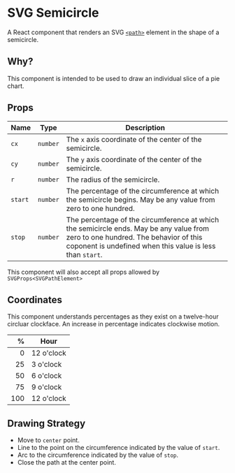 # SVG Semicircle

A React component that renders an SVG [`<path>`](https://developer.mozilla.org/en-US/docs/Web/SVG/Tutorial/Paths) element in the shape of a semicircle.

## Why?

This component is intended to be used to draw an individual slice of a pie chart.

## Props

Name     | Type     | Description
-------- | -------- | ------------
`cx`     | `number` | The `x` axis coordinate of the center of the semicircle.
`cy`     | `number` | The `y` axis coordinate of the center of the semicircle.
`r`      | `number` | The radius of the semicircle.
`start`  | `number` | The percentage of the circumference at which the semicircle begins. May be any value from zero to one hundred.
`stop`   | `number` | The percentage of the circumference at which the semicircle ends. May be any value from zero to one hundred. The behavior of this coponent is undefined when this value is less than `start`.

This component will also accept all props allowed by `SVGProps<SVGPathElement>`

## Coordinates

This component understands percentages as they exist on a twelve-hour circluar clockface. An increase in percentage indicates clockwise motion.

 %  | Hour
--: | -----
  0 | 12 o'clock
 25 |  3 o'clock
 50 |  6 o'clock
 75 |  9 o'clock
100 | 12 o'clock

## Drawing Strategy

- Move to `center` point.
- Line to the point on the circumference indicated by the value of `start`.
- Arc to the circumference indicated by the value of `stop`.
- Close the path at the center point.
